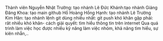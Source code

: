 Thành viên
Nguyễn Nhật Trường: tạo nhánh
Lê Đức Khánh:tạo nhánh
Giảng Đăng Khoa: tạo main github
Hồ Hoàng Hồng Hạnh: tạo nhánh
Lê Trường Kim Hân: tạo nhánh
lệnh git dùng nhiều nhất: git push
khó khăn gặp phải: rât nhiều khó khăn- cách giải quyết: tìm hiểu thông tin trên internet
Qua quá trình làm việc học được nhiều kỹ năng làm việc nhóm, khả năng tìm hiểu, sự kiên nhẫn,..


